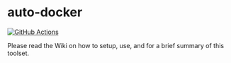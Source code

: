 auto-docker
========================================

[![GitHub Actions](https://github.com/utsw-bicf/auto-docker/actions/workflows/workflow-ci.yml/badge.svg)](https://github.com/utsw-bicf/auto-docker/actions/workflows/workflow-ci.yml)

Please read the Wiki on how to setup, use, and for a brief summary of this toolset.
